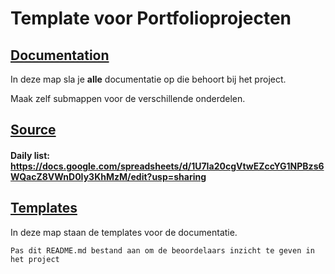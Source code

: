 # Template voor Portfolioprojecten

## [Documentation](Documentation)
In deze map sla je **alle** documentatie op die behoort bij het project.

Maak zelf submappen voor de verschillende onderdelen.

## [Source](Source)

#### Daily list: https://docs.google.com/spreadsheets/d/1U7Ia20cgVtwEZccYG1NPBzs6WQacZ8VWnD0Iy3KhMzM/edit?usp=sharing
#### 
####

## [Templates](Templates)

In deze map staan de templates voor de documentatie.

`Pas dit README.md bestand aan om de beoordelaars inzicht te geven in het project`
